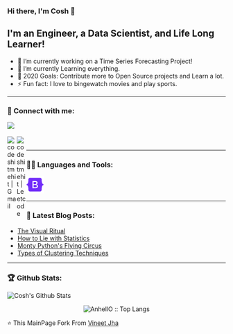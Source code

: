 ### Hi there, I'm Cosh 👋


## I'm an Engineer, a Data Scientist, and Life Long Learner!
- 🔭 I’m currently working on a Time Series Forecasting Project!
- 🌱 I’m currently Learning everything.
- 🥅 2020 Goals: Contribute more to Open Source projects and Learn a lot.
- ⚡ Fun fact: I love to bingewatch movies and play sports.

---


### 🤝 Connect with me:
![](https://komarev.com/ghpvc/?username=codeshitmeshit&color=7957d5)

[<img align="left" alt="codeshitmehit | Gmail" width="22px" src="https://cdn.jsdelivr.net/npm/simple-icons@v3/icons/gmail.svg"/>][gmail]

[<img align="left" alt="codeshitmehit | Leetcode" width="22px" src="https://cdn.jsdelivr.net/npm/simple-icons@v3/icons/leetcode.svg"/>][leetcode]

<br>

---

### 👨‍💻 Languages and Tools:
<code><img height="40" src="https://raw.githubusercontent.com/devicons/devicon/master/icons/bootstrap/bootstrap-plain.svg"></code>
<br>

---

### 📘 Latest Blog Posts:
- [The Visual Ritual](https://spotle.ai/feeddetails/THE-VISUAL-RITUAL-/7563)
- [How to Lie with Statistics](https://spotle.ai/feeddetails/How-To-Lie-With-Statistics/7452)
- [Monty Python's Flying Circus](https://spotle.ai/feeddetails/Monty-Python-s-Flying-Circus/4178)
- [Types of Clustering Techniques](https://spotle.ai/feeddetails/TYPES-OF-CLUSTERING-TECHNIQUES/3390)

---

### 🏆 Github Stats:

<img alt="Cosh's Github Stats" src="https://github-readme-stats.jha-vineet69.vercel.app/api?username=codeshitmeshit&hide=stars&show_icons=true&hide_border=true&theme=buefy" width="500"/>

<p align="center"><img src="https://github-readme-stats.vercel.app/api/top-langs/?username=codeshitmeshit&langs_count=10&theme=tokyonight&layout=compact" alt="AnhellO :: Top Langs" /></p>


[gmail]: mailto:codeshitmeshit@gmail.com
[leetcode]: https://leetcode.cn/codeshitmeshit/

⭐️ This MainPage Fork From [Vineet Jha](https://github.com/jha-vineet69)
